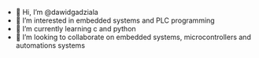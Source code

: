 - 👋 Hi, I’m @dawidgadziala
- 👀 I’m interested in embedded systems and PLC programming
- 🌱 I’m currently learning c and python
- 💞️ I’m looking to collaborate on embedded systems, microcontrollers and automations systems

<!---
dawidgadziala/dawidgadziala is a ✨ special ✨ repository because its `README.md` (this file) appears on your GitHub profile.
You can click the Preview link to take a look at your changes.
--->
